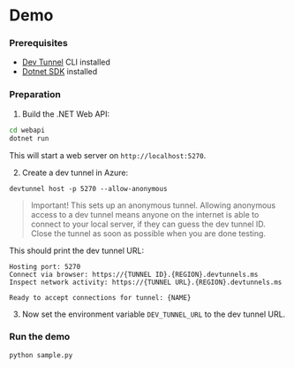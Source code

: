 # Demo

### Prerequisites

 - [Dev Tunnel](https://learn.microsoft.com/en-us/azure/developer/dev-tunnels/get-started) CLI installed
 - [Dotnet SDK](https://dotnet.microsoft.com/download) installed

### Preparation

1. Build the .NET Web API:

```bash
cd webapi
dotnet run
```

This will start a web server on `http://localhost:5270`.

2. Create a dev tunnel in Azure:

```
devtunnel host -p 5270 --allow-anonymous
```

> Important! This sets up an anonymous tunnel. Allowing anonymous access to a dev tunnel means anyone on the internet is able to connect to your local server, if they can guess the dev tunnel ID. Close the tunnel as soon as possible when you are done testing.

This should print the dev tunnel URL:

```
Hosting port: 5270
Connect via browser: https://{TUNNEL ID}.{REGION}.devtunnels.ms
Inspect network activity: https://{TUNNEL URL}.{REGION}.devtunnels.ms

Ready to accept connections for tunnel: {NAME}
```

3. Now set the environment variable `DEV_TUNNEL_URL` to the dev tunnel URL.

### Run the demo

```
python sample.py
```